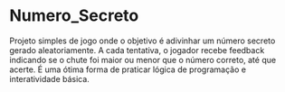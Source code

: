 # Numero_Secreto
Projeto simples de jogo onde o objetivo é adivinhar um número secreto gerado aleatoriamente. A cada tentativa, o jogador recebe feedback indicando se o chute foi maior ou menor que o número correto, até que acerte. É uma ótima forma de praticar lógica de programação e interatividade básica.
